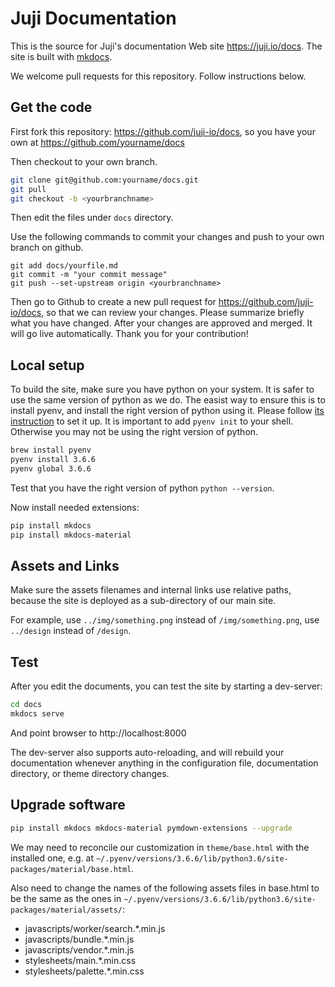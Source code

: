# Juji Documentation

This is the source for Juji's documentation Web site https://juji.io/docs. The site is built with [mkdocs](https://www.mkdocs.org).

We welcome pull requests for this repository. Follow instructions below.

## Get the code

First fork this repository: https://github.com/juji-io/docs,  so you have your own at https://github.com/yourname/docs

Then checkout to your own branch.

```bash
git clone git@github.com:yourname/docs.git
git pull
git checkout -b <yourbranchname>

```
Then edit the files under `docs` directory.

Use the following commands to commit your changes and push to your own branch on github.

```
git add docs/yourfile.md
git commit -m "your commit message"
git push --set-upstream origin <yourbranchname>

```

Then go to Github to create a new pull request for https://github.com/juji-io/docs, so that we can review your changes. Please summarize briefly what you have changed. After your changes are approved and merged. It will go live automatically. Thank you for your contribution!

## Local setup

To build the site, make sure you have python on your system. It is safer to use the same version of python as we do. The easist way to ensure this is to install pyenv, and install the right version of python using it. Please follow [its instruction](https://github.com/pyenv/pyenv) to set it up. It is important to add `pyenv init` to your shell. Otherwise you may not be using the right version of python. 

```bash
brew install pyenv
pyenv install 3.6.6
pyenv global 3.6.6
```

Test that you have the right version of python `python --version`.

Now install needed extensions:

```bash
pip install mkdocs
pip install mkdocs-material
```

## Assets and Links

Make sure the assets filenames and internal links use relative paths, because the site is deployed as a sub-directory of our main site. 

For example, use `../img/something.png` instead of `/img/something.png`, use `../design` instead of `/design`.

## Test

After you edit the documents, you can test the site by starting a dev-server:

```bash
cd docs
mkdocs serve
```

And point browser to http://localhost:8000

The dev-server also supports auto-reloading, and will rebuild your documentation whenever anything in the configuration file, documentation directory, or theme directory changes.

## Upgrade software

```bash
pip install mkdocs mkdocs-material pymdown-extensions --upgrade
```

We may need to reconcile our customization in `theme/base.html` with the installed one, e.g. at `~/.pyenv/versions/3.6.6/lib/python3.6/site-packages/material/base.html`. 

Also need to change the names of the following assets files in base.html to be the same as the ones in `~/.pyenv/versions/3.6.6/lib/python3.6/site-packages/material/assets/`:

* javascripts/worker/search.*.min.js
* javascripts/bundle.*.min.js
* javascripts/vendor.*.min.js
* stylesheets/main.*.min.css
* stylesheets/palette.*.min.css

